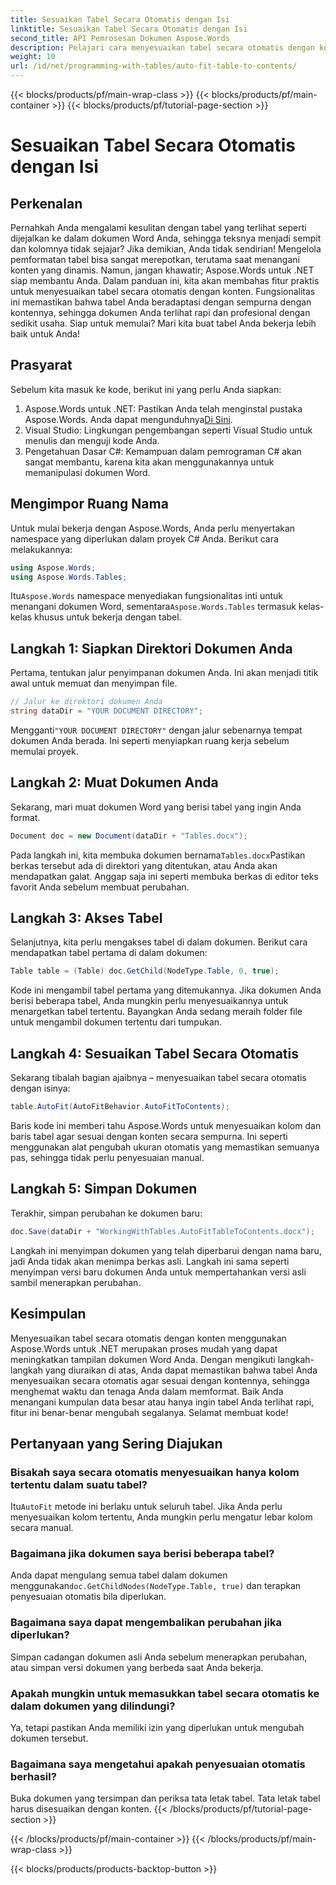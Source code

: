 ```yaml
---
title: Sesuaikan Tabel Secara Otomatis dengan Isi
linktitle: Sesuaikan Tabel Secara Otomatis dengan Isi
second_title: API Pemrosesan Dokumen Aspose.Words
description: Pelajari cara menyesuaikan tabel secara otomatis dengan konten dalam dokumen Word menggunakan Aspose.Words untuk .NET dengan panduan ini. Sempurna untuk pemformatan dokumen yang dinamis dan rapi.
weight: 10
url: /id/net/programming-with-tables/auto-fit-table-to-contents/
---
```


{{< blocks/products/pf/main-wrap-class >}}
{{< blocks/products/pf/main-container >}}
{{< blocks/products/pf/tutorial-page-section >}}

# Sesuaikan Tabel Secara Otomatis dengan Isi

## Perkenalan

Pernahkah Anda mengalami kesulitan dengan tabel yang terlihat seperti dijejalkan ke dalam dokumen Word Anda, sehingga teksnya menjadi sempit dan kolomnya tidak sejajar? Jika demikian, Anda tidak sendirian! Mengelola pemformatan tabel bisa sangat merepotkan, terutama saat menangani konten yang dinamis. Namun, jangan khawatir; Aspose.Words untuk .NET siap membantu Anda. Dalam panduan ini, kita akan membahas fitur praktis untuk menyesuaikan tabel secara otomatis dengan konten. Fungsionalitas ini memastikan bahwa tabel Anda beradaptasi dengan sempurna dengan kontennya, sehingga dokumen Anda terlihat rapi dan profesional dengan sedikit usaha. Siap untuk memulai? Mari kita buat tabel Anda bekerja lebih baik untuk Anda!

## Prasyarat

Sebelum kita masuk ke kode, berikut ini yang perlu Anda siapkan:

1.  Aspose.Words untuk .NET: Pastikan Anda telah menginstal pustaka Aspose.Words. Anda dapat mengunduhnya[Di Sini](https://releases.aspose.com/words/net/).
2. Visual Studio: Lingkungan pengembangan seperti Visual Studio untuk menulis dan menguji kode Anda.
3. Pengetahuan Dasar C#: Kemampuan dalam pemrograman C# akan sangat membantu, karena kita akan menggunakannya untuk memanipulasi dokumen Word.

## Mengimpor Ruang Nama

Untuk mulai bekerja dengan Aspose.Words, Anda perlu menyertakan namespace yang diperlukan dalam proyek C# Anda. Berikut cara melakukannya:

```csharp
using Aspose.Words;
using Aspose.Words.Tables;
```

 Itu`Aspose.Words` namespace menyediakan fungsionalitas inti untuk menangani dokumen Word, sementara`Aspose.Words.Tables` termasuk kelas-kelas khusus untuk bekerja dengan tabel.

## Langkah 1: Siapkan Direktori Dokumen Anda

Pertama, tentukan jalur penyimpanan dokumen Anda. Ini akan menjadi titik awal untuk memuat dan menyimpan file.

```csharp
// Jalur ke direktori dokumen Anda
string dataDir = "YOUR DOCUMENT DIRECTORY";
```

 Mengganti`"YOUR DOCUMENT DIRECTORY"` dengan jalur sebenarnya tempat dokumen Anda berada. Ini seperti menyiapkan ruang kerja sebelum memulai proyek.

## Langkah 2: Muat Dokumen Anda

Sekarang, mari muat dokumen Word yang berisi tabel yang ingin Anda format.

```csharp
Document doc = new Document(dataDir + "Tables.docx");
```

 Pada langkah ini, kita membuka dokumen bernama`Tables.docx`Pastikan berkas tersebut ada di direktori yang ditentukan, atau Anda akan mendapatkan galat. Anggap saja ini seperti membuka berkas di editor teks favorit Anda sebelum membuat perubahan.

## Langkah 3: Akses Tabel

Selanjutnya, kita perlu mengakses tabel di dalam dokumen. Berikut cara mendapatkan tabel pertama di dalam dokumen:

```csharp
Table table = (Table) doc.GetChild(NodeType.Table, 0, true);
```

Kode ini mengambil tabel pertama yang ditemukannya. Jika dokumen Anda berisi beberapa tabel, Anda mungkin perlu menyesuaikannya untuk menargetkan tabel tertentu. Bayangkan Anda sedang meraih folder file untuk mengambil dokumen tertentu dari tumpukan.

## Langkah 4: Sesuaikan Tabel Secara Otomatis

Sekarang tibalah bagian ajaibnya – menyesuaikan tabel secara otomatis dengan isinya:

```csharp
table.AutoFit(AutoFitBehavior.AutoFitToContents);
```

Baris kode ini memberi tahu Aspose.Words untuk menyesuaikan kolom dan baris tabel agar sesuai dengan konten secara sempurna. Ini seperti menggunakan alat pengubah ukuran otomatis yang memastikan semuanya pas, sehingga tidak perlu penyesuaian manual.

## Langkah 5: Simpan Dokumen

Terakhir, simpan perubahan ke dokumen baru:

```csharp
doc.Save(dataDir + "WorkingWithTables.AutoFitTableToContents.docx");
```

Langkah ini menyimpan dokumen yang telah diperbarui dengan nama baru, jadi Anda tidak akan menimpa berkas asli. Langkah ini sama seperti menyimpan versi baru dokumen Anda untuk mempertahankan versi asli sambil menerapkan perubahan.

## Kesimpulan

Menyesuaikan tabel secara otomatis dengan konten menggunakan Aspose.Words untuk .NET merupakan proses mudah yang dapat meningkatkan tampilan dokumen Word Anda. Dengan mengikuti langkah-langkah yang diuraikan di atas, Anda dapat memastikan bahwa tabel Anda menyesuaikan secara otomatis agar sesuai dengan kontennya, sehingga menghemat waktu dan tenaga Anda dalam memformat. Baik Anda menangani kumpulan data besar atau hanya ingin tabel Anda terlihat rapi, fitur ini benar-benar mengubah segalanya. Selamat membuat kode!

## Pertanyaan yang Sering Diajukan

### Bisakah saya secara otomatis menyesuaikan hanya kolom tertentu dalam suatu tabel?
 Itu`AutoFit` metode ini berlaku untuk seluruh tabel. Jika Anda perlu menyesuaikan kolom tertentu, Anda mungkin perlu mengatur lebar kolom secara manual.

### Bagaimana jika dokumen saya berisi beberapa tabel?
 Anda dapat mengulang semua tabel dalam dokumen menggunakan`doc.GetChildNodes(NodeType.Table, true)` dan terapkan penyesuaian otomatis bila diperlukan.

### Bagaimana saya dapat mengembalikan perubahan jika diperlukan?
Simpan cadangan dokumen asli Anda sebelum menerapkan perubahan, atau simpan versi dokumen yang berbeda saat Anda bekerja.

### Apakah mungkin untuk memasukkan tabel secara otomatis ke dalam dokumen yang dilindungi?
Ya, tetapi pastikan Anda memiliki izin yang diperlukan untuk mengubah dokumen tersebut.

### Bagaimana saya mengetahui apakah penyesuaian otomatis berhasil?
Buka dokumen yang tersimpan dan periksa tata letak tabel. Tata letak tabel harus disesuaikan dengan konten.
{{< /blocks/products/pf/tutorial-page-section >}}

{{< /blocks/products/pf/main-container >}}
{{< /blocks/products/pf/main-wrap-class >}}

{{< blocks/products/products-backtop-button >}}
